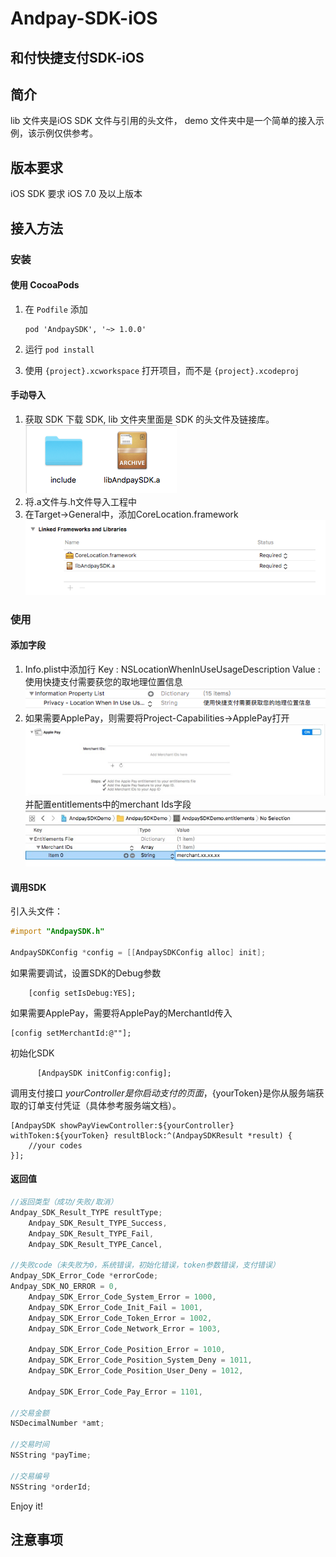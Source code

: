 Andpay-SDK-iOS
===================
和付快捷支付SDK-iOS
-------------------
## 简介
lib 文件夹是iOS SDK 文件与引用的头文件，
demo 文件夹中是一个简单的接入示例，该示例仅供参考。

## 版本要求
iOS SDK 要求 iOS 7.0 及以上版本

## 接入方法
### 安装
#### 使用 CocoaPods
1. 在 `Podfile` 添加

    ```
    pod 'AndpaySDK', '~> 1.0.0'
    ```

2. 运行 `pod install`
3. 使用 `{project}.xcworkspace` 打开项目，而不是 `{project}.xcodeproj`

#### 手动导入
1. 获取 SDK
下载 SDK, lib 文件夹里面是 SDK 的头文件及链接库。<br />![](https://github.com/Andpay/Andpay-SDK-iOS/raw/master/img/sdk.png)
2. 将.a文件与.h文件导入工程中
3. 在Target->General中，添加CoreLocation.framework<br />![](https://github.com/Andpay/Andpay-SDK-iOS/raw/master/img/frameworks.png)

### 使用
#### 添加字段
1. Info.plist中添加行
   Key : NSLocationWhenInUseUsageDescription
   Value : 使用快捷支付需要获您的取地理位置信息<br />![](https://github.com/Andpay/Andpay-SDK-iOS/raw/master/img/infoPlist.png)
2. 如果需要ApplePay，则需要将Project-Capabilities->ApplePay打开<br />![](https://github.com/Andpay/Andpay-SDK-iOS/raw/master/img/applePayConfig1.png)
   并配置entitlements中的merchant Ids字段<br />![](https://github.com/Andpay/Andpay-SDK-iOS/raw/master/img/applePayConfig2.png)

#### 调用SDK
引入头文件：
```objectivec
#import "AndpaySDK.h"

AndpaySDKConfig *config = [[AndpaySDKConfig alloc] init];
```
如果需要调试，设置SDK的Debug参数
```objc
    [config setIsDebug:YES];
```
如果需要ApplePay，需要将ApplePay的MerchantId传入
```objc
[config setMerchantId:@""];
```
初始化SDK
```objc
      [AndpaySDK initConfig:config];
```

调用支付接口
${yourController}是你启动支付的页面，${yourToken}是你从服务端获取的订单支付凭证（具体参考服务端文档）。
```objc
[AndpaySDK showPayViewController:${yourController} withToken:${yourToken} resultBlock:^(AndpaySDKResult *result) {
    //your codes
}];
```
#### 返回值
```objective-c
//返回类型（成功/失败/取消）
Andpay_SDK_Result_TYPE resultType;
    Andpay_SDK_Result_TYPE_Success,
    Andpay_SDK_Result_TYPE_Fail,
    Andpay_SDK_Result_TYPE_Cancel,

//失败code（未失败为0，系统错误，初始化错误，token参数错误，支付错误）
Andpay_SDK_Error_Code *errorCode;
Andpay_SDK_NO_ERROR = 0,
    Andpay_SDK_Error_Code_System_Error = 1000,
    Andpay_SDK_Error_Code_Init_Fail = 1001,
    Andpay_SDK_Error_Code_Token_Error = 1002,
    Andpay_SDK_Error_Code_Network_Error = 1003,
    
    Andpay_SDK_Error_Code_Position_Error = 1010,
    Andpay_SDK_Error_Code_Position_System_Deny = 1011,
    Andpay_SDK_Error_Code_Position_User_Deny = 1012,
    
    Andpay_SDK_Error_Code_Pay_Error = 1101,

//交易金额
NSDecimalNumber *amt;

//交易时间
NSString *payTime;

//交易编号
NSString *orderId;
```

Enjoy it!

## 注意事项

